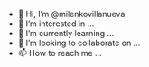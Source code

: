 - 👋 Hi, I’m @milenkovillanueva
- 👀 I’m interested in ...
- 🌱 I’m currently learning ...
- 💞️ I’m looking to collaborate on ...
- 📫 How to reach me ...

<!---
milenkovillanueva/milenkovillanueva is a ✨ special ✨ repository because its `README.md` (this file) appears on your GitHub profile.
You can click the Preview link to take a look at your changes.
--->
